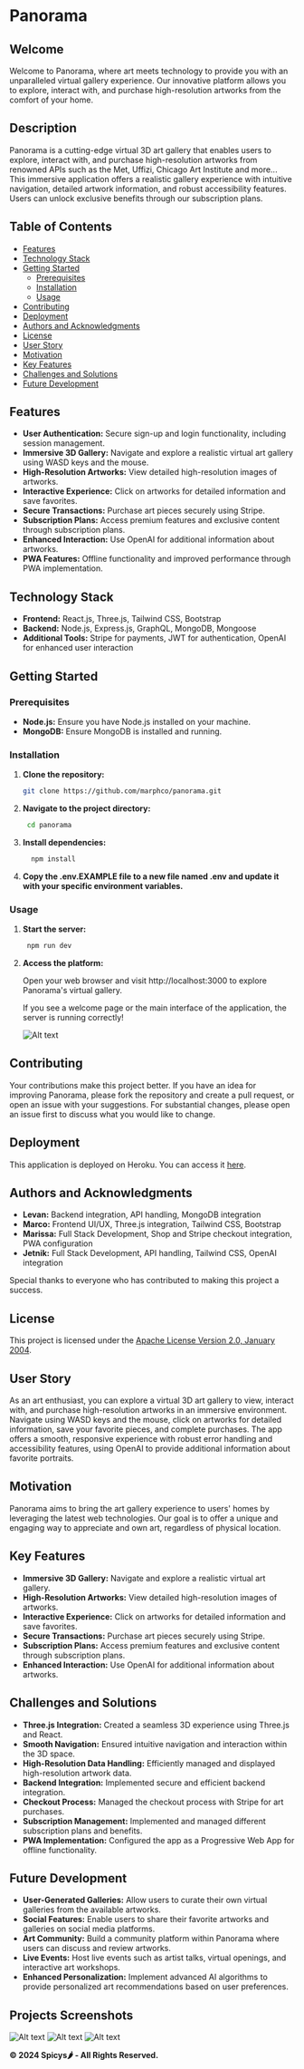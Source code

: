 # Panorama

## Welcome

Welcome to Panorama, where art meets technology to provide you with an unparalleled virtual gallery experience. Our innovative platform allows you to explore, interact with, and purchase high-resolution artworks from the comfort of your home.

## Description

Panorama is a cutting-edge virtual 3D art gallery that enables users to explore, interact with, and purchase high-resolution artworks from renowned APIs such as the Met, Uffizi, Chicago Art Institute and more...
This immersive application offers a realistic gallery experience with intuitive navigation, detailed artwork information, and robust accessibility features. Users can unlock exclusive benefits through our subscription plans.

## Table of Contents

- [Features](#features)
- [Technology Stack](#technology-stack)
- [Getting Started](#getting-started)
  - [Prerequisites](#prerequisites)
  - [Installation](#installation)
  - [Usage](#usage)
- [Contributing](#contributing)
- [Deployment](#deployment)
- [Authors and Acknowledgments](#authors-and-acknowledgments)
- [License](#license)
- [User Story](#user-story)
- [Motivation](#motivation)
- [Key Features](#key-features)
- [Challenges and Solutions](#challenges-and-solutions)
- [Future Development](#future-development)

## Features

- **User Authentication:** Secure sign-up and login functionality, including session management.
- **Immersive 3D Gallery:** Navigate and explore a realistic virtual art gallery using WASD keys and the mouse.
- **High-Resolution Artworks:** View detailed high-resolution images of artworks.
- **Interactive Experience:** Click on artworks for detailed information and save favorites.
- **Secure Transactions:** Purchase art pieces securely using Stripe.
- **Subscription Plans:** Access premium features and exclusive content through subscription plans.
- **Enhanced Interaction:** Use OpenAI for additional information about artworks.
- **PWA Features:** Offline functionality and improved performance through PWA implementation.

## Technology Stack

- **Frontend:** React.js, Three.js, Tailwind CSS, Bootstrap
- **Backend:** Node.js, Express.js, GraphQL, MongoDB, Mongoose
- **Additional Tools:** Stripe for payments, JWT for authentication, OpenAI for enhanced user interaction

## Getting Started

### Prerequisites

- **Node.js:** Ensure you have Node.js installed on your machine.
- **MongoDB:** Ensure MongoDB is installed and running.

### Installation

1. **Clone the repository:**

   ```bash
   git clone https://github.com/marphco/panorama.git
   ```

2. **Navigate to the project directory:**

   ```bash
    cd panorama
   ```

3. **Install dependencies:**

   ```bash
     npm install
   ```

4. **Copy the .env.EXAMPLE file to a new file named .env and update it with your specific environment variables.**

### Usage

1. **Start the server:**

   ```bash
    npm run dev
   ```

2. **Access the platform:**

   Open your web browser and visit http://localhost:3000 to explore Panorama's virtual gallery.

   If you see a welcome page or the main interface of the application, the server is running correctly!

   ![Alt text](client/public/Panorama1.png)

## Contributing

Your contributions make this project better. If you have an idea for improving Panorama, please fork the repository and create a pull request, or open an issue with your suggestions. For substantial changes, please open an issue first to discuss what you would like to change.

## Deployment

This application is deployed on Heroku. You can access it [here](https://virtual-art-gallery-panorama-35035413312c.herokuapp.com/).

## Authors and Acknowledgments

- **Levan:** Backend integration, API handling, MongoDB integration
- **Marco:** Frontend UI/UX, Three.js integration, Tailwind CSS, Bootstrap
- **Marissa:** Full Stack Development, Shop and Stripe checkout integration, PWA configuration
- **Jetnik:** Full Stack Development, API handling, Tailwind CSS, OpenAI integration

Special thanks to everyone who has contributed to making this project a success.

## License

This project is licensed under the [Apache License Version 2.0, January 2004](http://www.apache.org/licenses/LICENSE-2.0).

## User Story

As an art enthusiast, you can explore a virtual 3D art gallery to view, interact with, and purchase high-resolution artworks in an immersive environment. Navigate using WASD keys and the mouse, click on artworks for detailed information, save your favorite pieces, and complete purchases. The app offers a smooth, responsive experience with robust error handling and accessibility features, using OpenAI to provide additional information about favorite portraits.

## Motivation

Panorama aims to bring the art gallery experience to users' homes by leveraging the latest web technologies. Our goal is to offer a unique and engaging way to appreciate and own art, regardless of physical location.

## Key Features

- **Immersive 3D Gallery:** Navigate and explore a realistic virtual art gallery.
- **High-Resolution Artworks:** View detailed high-resolution images of artworks.
- **Interactive Experience:** Click on artworks for detailed information and save favorites.
- **Secure Transactions:** Purchase art pieces securely using Stripe.
- **Subscription Plans:** Access premium features and exclusive content through subscription plans.
- **Enhanced Interaction:** Use OpenAI for additional information about artworks.

## Challenges and Solutions

- **Three.js Integration:** Created a seamless 3D experience using Three.js and React.
- **Smooth Navigation:** Ensured intuitive navigation and interaction within the 3D space.
- **High-Resolution Data Handling:** Efficiently managed and displayed high-resolution artwork data.
- **Backend Integration:** Implemented secure and efficient backend integration.
- **Checkout Process:** Managed the checkout process with Stripe for art purchases.
- **Subscription Management:** Implemented and managed different subscription plans and benefits.
- **PWA Implementation:** Configured the app as a Progressive Web App for offline functionality.

## Future Development

- **User-Generated Galleries:** Allow users to curate their own virtual galleries from the available artworks.
- **Social Features:** Enable users to share their favorite artworks and galleries on social media platforms.
- **Art Community:** Build a community platform within Panorama where users can discuss and review artworks.
- **Live Events:** Host live events such as artist talks, virtual openings, and interactive art workshops.
- **Enhanced Personalization:** Implement advanced AI algorithms to provide personalized art recommendations based on user preferences.

## Projects Screenshots

![Alt text](client/public/PanoramaFULL.png)
![Alt text](client/public/Panorama3.png)
![Alt text](client/public/Panorama4.png)

**© 2024 Spicys🌶️ - All Rights Reserved.**
